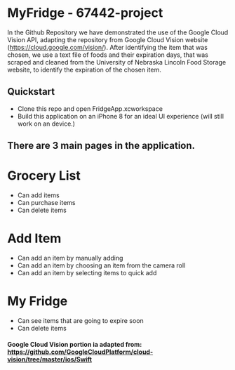 # MyFridge - 67442-project

In the Github Repository we have demonstrated the use of the Google Cloud Vision API, adapting the repository from Google Cloud Vision website (https://cloud.google.com/vision/). After identifying the item that was chosen, we use a text file of foods and their expiration days, that was scraped and cleaned from the University of Nebraska Lincoln Food Storage website, to identify the expiration of the chosen item. 


## Quickstart
- Clone this repo and open FridgeApp.xcworkspace
- Build this application on an iPhone 8 for an ideal UI experience (will still work on an device.)

## There are 3 main pages in the application.
# Grocery List
- Can add items
- Can purchase items
- Can delete items

# Add Item
- Can add an item by manually adding
- Can add an item by choosing an item from the camera roll
- Can add an item by selecting items to quick add

# My Fridge
- Can see items that are going to expire soon
- Can delete items


#### Google Cloud Vision portion ia adapted from: https://github.com/GoogleCloudPlatform/cloud-vision/tree/master/ios/Swift

